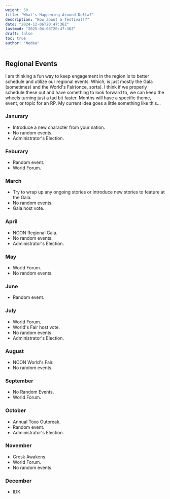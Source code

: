 ```yaml
---
weight: 30
title: "What's Happening Around Delta?"
description: "How about a festival!?"
date: "2024-12-06T20:47:36Z"
lastmod: "2025-04-03T20:47:36Z"
draft: false
toc: true
author: "Nedea"
---
```


## Regional Events

I am thinking a fun way to keep engagement in the region is to better schedule and utilize our regional events. Which, is just mostly the Gala (sometimes) and the World's Fair(once, sorta). I think if we properly schedule these out and have something to look forward to, we can keep the wheels turning just a tad bit faster. Months will have a specific theme, event, or topic for an RP. My current idea goes a little something like this...


### Janurary

* Introduce a new character from your nation.
* No random events.
* Administrator's Election.

### Feburary

* Random event.
* World Forum.

### March

* Try to wrap up any ongoing stories or introduce new stories to feature at the Gala.
* No random events.
* Gala host vote.

### April

* NCON Regional Gala.
* No random events.
* Administrator's Election.

### May

* World Forum.
* No random events.

### June

* Random event.

### July

* World Forum.
* World's Fair host vote.
* No random events.
* Administrator's Election.

### August

* NCON World's Fair.
* No random events.

### September

* No Random Events.
* World Forum.

### October

* Annual Toxo Outbreak.
* Random event.
* Administrator's Election.

### November

* Gresk Awakens.
* World Forum.
* No random events.

### December

* IDK